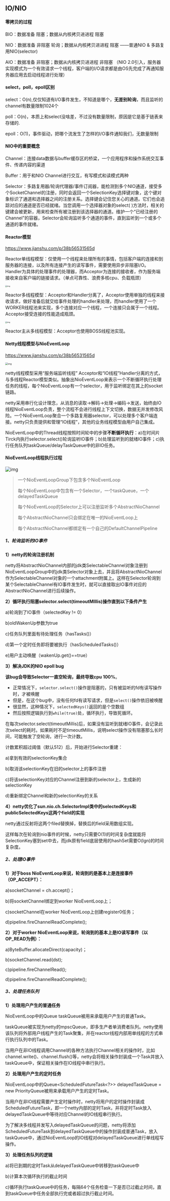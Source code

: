 ## IO/NIO

#### 零拷贝的过程

BIO：数据准备 阻塞；数据从内核拷贝进进程 阻塞

NIO：数据准备 非阻塞 轮询；数据从内核拷贝进进程 阻塞 ——普通NIO & 多路复用NIO(selector)

AIO：数据准备 非阻塞；数据从内核拷贝进进程 非阻塞 （NIO 2.0引入，服务器实现模式为一个有效请求一个线程，客户端的I/O请求都是由OS先完成了再通知服务器应用去启动线程进行处理）

#### select，poll，epoll区别

select：O(n),仅仅知道有I/O事件发生，不知道是哪个，**无差别轮询**，而且监听的channel有数量限制1024个

poll：O(n)，本质上和select没啥差，不过没有数量限制，原因是它是基于链表来存储的.

epoll：O(1)，事件驱动，把哪个流发生了怎样的I/O事件通知我们，无数量限制

#### NIO中的重要概念

Channel：连接data数据与buffer缓存区的桥梁，一个应用程序和操作系统交互事件、传递内容的渠道

Buffer：用于和NIO Channel进行交互，有写模式和读模式两种

Selector：多路复用器/轮询代理器/事件订阅器，能检测到多个NIO通道，接受多个SocketChannel的注册，同时会返回一个SelectionKey选择键对象，这个键对象标识了通道和选择器之间的注册关系。选择键会记住您关心的通道。它们也会追踪对应的通道是否已经就绪。当您调用一个选择器对象的select( )方法时，相关的键建会被更新，用来检查所有被注册到该选择器的通道。维护一个“已经注册的Channel”的容器，Selector会轮询监听多个通道的事件，直到监听到一个或多个通道的事件就绪。

#### Reactor模型

https://www.jianshu.com/p/38b56531565d

Reactor单线程模型：仅使用一个线程来处理所有的事情，包括客户端的连接和到服务器的连接，以及所有连接产生的读写事件，需要使用异步非阻塞I/O。Handler为具体的处理事件的处理器，而Acceptor为连接的接收者，作为服务端接收来自客户端的链接请求。（单点可靠性、浪费多核cpu、负载瓶颈）

<img src="assets/5249993-a5f8399bf59b25c6.webp" alt="img" style="zoom:38%;" />

Reactor多线程模型：Acceptor和Handler分离了，Acceptor使用单独的线程来接收请求，做好准备后就交给事件处理的handler来处理，而handler使用了一个WORKER线程池来实现，多个连接对应一个线程，一个连接只会属于一个线程。Acceptor接受连接的性能造成瓶颈。

<img src="assets/5249993-5318716bb8f8cfda.webp" alt="img" style="zoom:38%;" />

Reactor主从多线程模型：Acceptor也使用BOSS线程池实现。

#### Netty线程模型与NioEventLoop

https://www.jianshu.com/p/38b56531565d

<img src="assets/5249993-a67abc1374958c5d.webp" alt="img" style="zoom: 50%;" />

netty线程模型采用“服务端监听线程” Acceptor和“IO线程”Handler分离的方式，与多线程Reactor模型类似。抽象出NioEventLoop来表示一个不断循环执行处理任务的线程，每个NioEventLoop有一个selector，用于监听绑定在其上的socket链路。

netty采用串行化设计理念，从消息的读取->解码->处理->编码->发送，始终由IO线程NioEventLoop负责，整个流程不会进行线程上下文切换，数据无并发修改风险。一个NioEventLoop聚合一个多路复用器selector，可以处理多个客户端连接。netty只负责提供和管理“IO线程”，其他的业务线程模型由用户自己集成。

NioEventLoop中的Thread线程按照时间轮中的步骤**不断循环执行**：a)在时间片Tirck内执行selector.select()轮询监听IO事件；b)处理监听到的就绪IO事件；c)执行任务队列taskQueue/delayTaskQueue中的非IO任务。

#### NioEventLoop线程执行过程

![img](assets/5249993-65625225f53d2cbb.webp)

> 一个NioEventLoopGroup下包含多个NioEventLoop
>
> 每个NioEventLoop中包含有一个Selector，一个taskQueue，一个delayedTaskQueue
>
> 每个NioEventLoop的Selector上可以注册监听多个AbstractNioChannel
>
> 每个AbstractNioChannel只会绑定在唯一的NioEventLoop上
>
> 每个AbstractNioChannel都绑定有一个自己的DefaultChannelPipeline

##### 1、轮询监听的IO事件

**1）netty的轮询注册机制**

netty将AbstractNioChannel内部的jdk类SelectableChannel对象注册到NioEventLoopGroup中的jdk类Selector对象上去，并且将AbstractNioChannel作为SelectableChannel对象的一个attachment附属上。这样在Selector轮询到某个SelectableChannel有IO事件发生时，就可以直接取出IO事件对应的AbstractNioChannel进行后续操作。

**2）循环执行阻塞selector.select(timeoutMIllis)操作直到以下条件产生**

a)轮询到了IO事件（selectedKey != 0）

b)oldWakenUp参数为true

c)任务队列里面有待处理任务（hasTasks()）

d)第一个定时任务即将要被执行（hasScheduledTasks()）

e)用户主动唤醒（wakenUp.get()==true）

**3）解决JDK的NIO epoll bug**

**该bug会导致Selector一直空轮询，最终导致cpu 100%**。

- 正常情况下，`selector.select()`操作是阻塞的，只有被监听的fd有读写操作时，才被唤醒
- 但是，在这个bug中，没有任何fd有读写请求，但是`select()`操作依旧被唤醒
- 很显然，这种情况下，`selectedKeys()`返回的是个空数组
- 然后按照逻辑执行到`while(true)`处，循环执行，导致死循环。

在每次selector.select(timeoutMillis)后，如果没有监听到就绪IO事件，会记录此次select的耗时。如果耗时不足timeoutMillis，说明select操作没有阻塞那么长时间，可能触发了空轮询，进行一次计数。

计数累积超过阈值（默认512）后，开始进行Selector重建：

a)拿到有效的selectionKey集合

b)取消该selectionKey在旧的selector上的事件注册

c)将该selectionKey对应的Channel注册到新的selector上，生成新的selectionKey

d)重新绑定Channel和新的selectionKey的关系

**4）netty优化了sun.nio.ch.SelectorImpl类中的selectedKeys和publicSelectedKeys这两个field的实现**

netty通过反射将这两个filed替换掉，替换后的field采用数组实现。

这样每次在轮询到nio事件的时候，netty只需要O(1)的时间复杂度就能将SelectionKey塞到set中去，而jdk原有field底层使用的hashSet需要O(lgn)的时间复杂度。

##### 2、处理IO事件

**1）对于boss NioEventLoop来说，轮询到的是基本上是连接事件（OP_ACCEPT）：**

a)socketChannel = ch.accept()；

b)将socketChannel绑定到worker NioEventLoop上；

c)socketChannel在worker NioEventLoop上创建register0任务；

d)pipeline.fireChannelReadComplete();

**2）对于worker NioEventLoop来说，轮询到的基本上是IO读写事件（以OP_READ为例）：**

a)ByteBuffer.allocateDirect(capacity)；

b)socketChannel.read(dst);

c)pipeline.fireChannelRead();

d)pipeline.fireChannelReadComplete();

##### 3、处理任务队列

**1）处理用户产生的普通任务**

NioEventLoop中的Queue<Runnable> taskQueue被用来承载用户产生的普通Task。

taskQueue被实现为netty的mpscQueue，即多生产者单消费者队列。netty使用该队列将外部用户线程产生的Task聚集，并在reactor线程内部用单线程的方式串行执行队列中的Task。

当用户在非IO线程调用Channel的各种方法执行Channel相关的操作时，比如channel.write()、channel.flush()等，netty会将相关操作封装成一个Task并放入taskQueue中，保证相关操作在IO线程中串行执行。

**2）处理用户产生的定时任务**

NioEventLoop中的Queue<ScheduledFutureTask<?>> delayedTaskQueue = new PriorityQueue被用来承载用户产生的定时Task。

当用户在非IO线程需要产生定时操作时，netty将用户的定时操作封装成ScheduledFutureTask，即一个netty内部的定时Task，并将定时Task放入delayedTaskQueue中等待对应Channel的IO线程串行执行。

为了解决多线程并发写入delayedTaskQueue的问题，netty将添加ScheduledFutureTask到delayedTaskQueue中的操作封装成普通Task，放入taskQueue中，通过NioEventLoop的IO线程对delayedTaskQueue进行单线程写操作。

**3）处理任务队列的逻辑**

a)将已到期的定时Task从delayedTaskQueue中转移到taskQueue中

b)计算本次循环执行的截止时间

c)循环执行taskQueue中的任务，每隔64个任务检查一下是否已过截止时间，直到taskQueue中任务全部执行完或者超过执行截止时间。